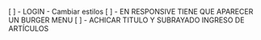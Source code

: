 
[ ] - LOGIN - Cambiar estilos
[ ] - EN RESPONSIVE TIENE QUE APARECER UN BURGER MENU
[ ] - ACHICAR TITULO Y SUBRAYADO INGRESO DE ARTÍCULOS
